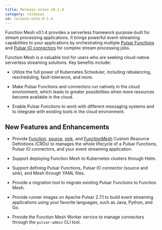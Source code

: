 ```yaml
---
title: Release notes v0.1.4
category: releases
id: release-note-0-1-4
---
```


Function Mesh v0.1.4 provides a serverless framework purpose-built for stream processing applications. It brings powerful event-streaming capabilities to your applications by orchestrating multiple [Pulsar Functions](/functions/function-overview.md) and [Pulsar IO connectors](/connectors/pulsar-io-overview.md) for complex stream processing jobs.

Function Mesh is a valuable tool for users who are seeking cloud-native serverless streaming solutions. Key benefits include:

- Utilize the full power of Kubernetes Scheduler, including rebalancing, rescheduling, fault-tolerance, and more.

- Make Pulsar Functions and connectors run natively in the cloud environment, which leads to greater possibilities when more resources become available in the cloud.

- Enable Pulsar Functions to work with different messaging systems and to integrate with existing tools in the cloud environment.

## New Features and Enhancements

- Provide [Function](/reference/crd-config/function-crd.md), [source](/reference/crd-config/source-crd-config.md), [sink](/reference/crd-config/sink-crd-config.md), and [FunctionMesh](/reference/crd-config/function-mesh-crd.md) Custom Resource Definitions (CRDs) to manages the whole lifecycle of a Pulsar Functions, Pulsar IO connectors, and your event streaming application.

- Support deploying Function Mesh to Kubernetes clusters through Helm.

- Support defining Pulsar Functions, Pulsar IO connector (source and sink), and Mesh through YAML files.

- Provide a migration tool to migrate existing Pulsar Functions to Function Mesh.

- Provide runner images on Apache Pulsar 2.7.1 to build event streaming applications using your favorite languages, such as Java, Python, and Go.

- Provide the Function Mesh Worker service to manage connectors through the `pulsar-admin` CLI tool.
